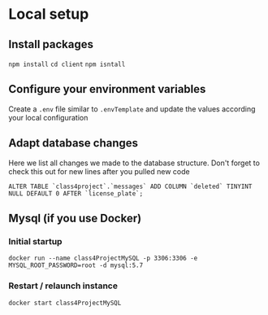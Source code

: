 # Local setup

## Install packages

`npm install`
`cd client`
`npm isntall`

## Configure your environment variables

Create a `.env` file similar to `.envTemplate` and update the values according your local configuration

## Adapt database changes

Here we list all changes we made to the database structure.
Don't forget to check this out for new lines after you pulled new code

`` ALTER TABLE `class4project`.`messages` ADD COLUMN `deleted` TINYINT NULL DEFAULT 0 AFTER `license_plate`; ``

## Mysql (if you use Docker)

### Initial startup

`docker run --name class4ProjectMySQL -p 3306:3306 -e MYSQL_ROOT_PASSWORD=root -d mysql:5.7`

### Restart / relaunch instance

`docker start class4ProjectMySQL`
